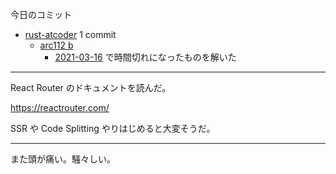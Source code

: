 今日のコミット

- [rust-atcoder](https://github.com/bouzuya/rust-atcoder) 1 commit
  - [arc112 b](https://github.com/bouzuya/rust-atcoder/commit/849482e50881a59b6e1d35b3668d9db8ce775cb9)
    - [2021-03-16][] で時間切れになったものを解いた

---

React Router のドキュメントを読んだ。

<https://reactrouter.com/>

SSR や Code Splitting やりはじめると大変そうだ。

---

また頭が痛い。騒々しい。

[2021-03-16]: https://blog.bouzuya.net/2021/03/16/
